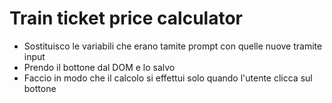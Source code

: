 # Train ticket price calculator

- Sostituisco le variabili che erano tamite prompt con quelle nuove tramite input
- Prendo il bottone dal DOM e lo salvo
- Faccio in modo che il calcolo si effettui solo quando l'utente clicca sul bottone 